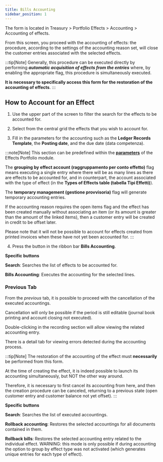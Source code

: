 ```yaml
---
title: Bills Accounting
sidebar_position: 1
---
```


The form is located in Treasury > Portfolio Effects > Accounting > Accounting of effects.

From this screen, you proceed with the accounting of effects: the procedure, according to the settings of the accounting reason set, will close the customer entries associated with the selected effects.

:::tip[Note]
Generally, this procedure can be executed directly by performing ***automatic acquisition of effects from the entries*** where, by enabling the appropriate flag, this procedure is simultaneously executed.

**It is necessary to specifically access this form for the restoration of the accounting of effects**. 
:::

## How to Account for an Effect

1. Use the upper part of the screen to filter the search for the effects to be accounted for.

2. Select from the central grid the effects that you wish to account for.

3. Fill in the parameters for the accounting such as the **Ledger Records Template**, the **Posting date**, and the due date (data competenza).

:::note[Note]
This section can be predefined within the [**parameters**](/docs/configurations/parameters/treasury/bills-portfolio-parameters) of the Effects Portfolio module. 

The **grouping by effect account (raggruppamento per conto effetto)** flag means executing a single entry where there will be as many lines as there are effects to be accounted for, and in counterpart, the account associated with the type of effect (in the **Types of Effects table (tabella Tipi Effetti)**).

The **temporary management (gestione provvisoria)** flag will generate temporary accounting entries.

If the accounting reason requires the open items flag and the effect has been created manually without associating an item (or its amount is greater than the amount of the linked items), then a customer entry will be created in credit to be offset later.

Please note that it will not be possible to account for effects created from printed invoices when these have not yet been accounted for.
:::

4. Press the button in the ribbon bar **Bills Accounting**.

**Specific buttons**

**Search**: Searches the list of effects to be accounted for.

**Bills Accounting**: Executes the accounting for the selected lines.

### Previous Tab

From the *previous* tab, it is possible to proceed with the cancellation of the executed accountings. 

Cancellation will only be possible if the period is still editable (journal book printing and account closing not executed). 

Double-clicking in the recording section will allow viewing the related accounting entry.

There is a detail tab for viewing errors detected during the accounting process.

:::tip[Note]
The restoration of the accounting of the effect must **necessarily** be performed from this form.

At the time of creating the effect, it is indeed possible to launch its accounting simultaneously, but NOT the other way around. 

Therefore, it is necessary to first cancel its accounting from here, and then the creation procedure can be canceled, returning to a previous state (open customer entry and customer balance not yet offset).
:::

**Specific buttons**

**Search**: Searches the list of executed accountings.

**Rollback accounting**: Restores the selected accountings for all documents contained in them.

**Rollback bills**: Restores the selected accounting entry related to the individual effect. WARNING: this mode is only possible if during accounting the option to group by effect type was not activated (which generates unique entries for each type of effect).